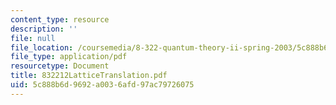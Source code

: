 ```yaml
---
content_type: resource
description: ''
file: null
file_location: /coursemedia/8-322-quantum-theory-ii-spring-2003/5c888b6d9692a0036afd97ac79726075_832212LatticeTranslation.pdf
file_type: application/pdf
resourcetype: Document
title: 832212LatticeTranslation.pdf
uid: 5c888b6d-9692-a003-6afd-97ac79726075
---
```

